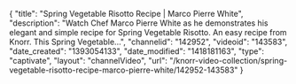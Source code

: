 {
    "title": "Spring Vegetable Risotto Recipe | Marco Pierre White",
    "description": "Watch Chef Marco Pierre White as he demonstrates his elegant and simple recipe for Spring Vegetable Risotto. An easy recipe from Knorr. This Spring Vegetable...",
    "channelid": "142952",
    "videoid": "143583",
    "date_created": "1393054133",
    "date_modified": "1418181163",
    "type": "captivate",
    "layout": "channelVideo",
    "url": "\/knorr-video-collection\/spring-vegetable-risotto-recipe-marco-pierre-white\/142952-143583"
}